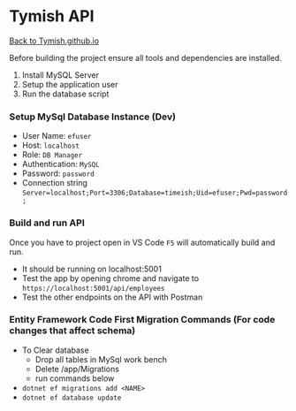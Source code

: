 # Tymish API
[Back to Tymish.github.io](https://tymish.github.io)

Before building the project ensure all tools and dependencies are installed.

1. Install MySQL Server
2. Setup the application user
3. Run the database script

### Setup MySql Database Instance (Dev)
* User Name: `efuser`
* Host: `localhost`
* Role: `DB Manager`
* Authentication: `MySQL`
* Password: `password`
* Connection string `Server=localhost;Port=3306;Database=timeish;Uid=efuser;Pwd=password;`

### Build and run API
Once you have to project open in VS Code `F5` will automatically build and run.
* It should be running on localhost:5001
* Test the app by opening chrome and navigate to `https://localhost:5001/api/employees`
* Test the other endpoints on the API with Postman

### Entity Framework Code First Migration Commands (For code changes that affect schema)
* To Clear database
  * Drop all tables in MySql work bench
  * Delete /app/Migrations
  * run commands below
* `dotnet ef migrations add <NAME>`
* `dotnet ef database update`
